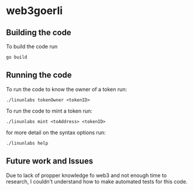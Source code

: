 # web3goerli

## Building the code
To build the code run
```
go build
```

## Running the code
To run the code to know the owner of a token run:
```
./linunlabs tokenOwner <tokenID>
```

To run the code to mint a token run:
```
./linunlabs mint <toAddress> <tokenID>
```

for more detail on the syntax options run:
```
./linunlabs help
```


## Future work and Issues
Due to lack of propper knowledge fo web3 and not enough time to research, I couldn't understand how to make automated tests for this code.